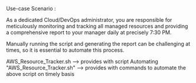 Use-case Scenario :

As a dedicated Cloud/DevOps administrator, you are responsible for meticulously monitoring and tracking all managed resources and providing a comprehensive report to your manager daily at precisely 7:30 PM. 

Manually running the script and generating the report can be challenging at times, so it is essential to automate this process.

AWS_Resource_Tracker.sh --> provides with script
Automating "AWS_Resource_Tracker.sh" --> provides with commands to automate the above script on timely basis
